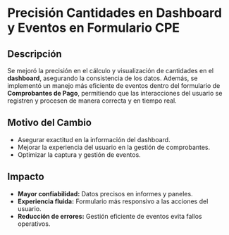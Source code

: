 # Precisión Cantidades en Dashboard y Eventos en Formulario CPE

## Descripción  
Se mejoró la precisión en el cálculo y visualización de cantidades en el **dashboard**, asegurando la consistencia de los datos. Además, se implementó un manejo más eficiente de eventos dentro del formulario de **Comprobantes de Pago**, permitiendo que las interacciones del usuario se registren y procesen de manera correcta y en tiempo real.

## Motivo del Cambio  
- Asegurar exactitud en la información del dashboard.  
- Mejorar la experiencia del usuario en la gestión de comprobantes.  
- Optimizar la captura y gestión de eventos.

## Impacto  
- **Mayor confiabilidad:** Datos precisos en informes y paneles.  
- **Experiencia fluida:** Formulario más responsivo a las acciones del usuario.  
- **Reducción de errores:** Gestión eficiente de eventos evita fallos operativos.

